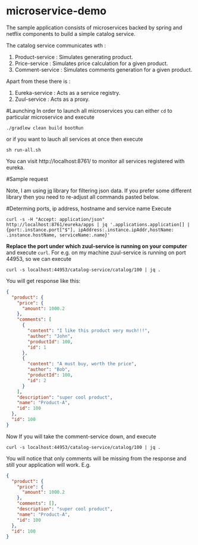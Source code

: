 # microservice-demo
The sample application consists of microservices backed by spring and netflix components to build a simple catalog service. 

The catalog service communicates wth :

1. Product-service : Simulates generating product. 
2. Price-service : Simulates price calculation for a given product.
3. Comment-service : Simulates comments generation for a given product.

Apart from these there is :
1. Eureka-service : Acts as a service registry.
2. Zuul-service : Acts as a proxy.

#Launching 
In order to launch all microservices you can either ```cd``` to particular microservice and  execute

```
./gradlew clean build bootRun
``` 
or if you want to lauch all services at once then execute

```sh run-all.sh```

You can visit http://localhost:8761/ to monitor all services registered with eureka.

#Sample request

Note, I am using [jq](http://stedolan.github.io/jq/) library for filtering json data. If you prefer some different library then you need to re-adjust all commands pasted below.

#Determing ports, ip address, hostname and service name
Execute 
```
curl -s -H "Accept: application/json" http://localhost:8761/eureka/apps | jq '.applications.application[] | {port:.instance.port["$"], ipAddress:.instance.ipAddr,hostName: .instance.hostName, serviceName:.name}'
```

**Replace the port under which zuul-service is running on your computer** and  execute ```curl```. For e.g. on my machine zuul-service is running on port 44953, so we can execute

```
curl -s localhost:44953/catalog-service/catalog/100 | jq .
```

You will get response like this: 
```json
{
  "product": {
    "price": {
      "amount": 1000.2
    },
    "comments": [
      {
        "content": "I like this product very much!!!",
        "author": "John",
        "productId": 100,
        "id": 1
      },
      {
        "content": "A must buy, worth the price",
        "author": "Bob",
        "productId": 100,
        "id": 2
      }
    ],
    "description": "super cool product",
    "name": "Product-A",
    "id": 100
  },
  "id": 100
}
```
Now If you will take the comment-service down, and execute 
```
curl -s localhost:44953/catalog-service/catalog/100 | jq .
```
You will notice that only comments will be missing from the response and still your application will work. E.g.

```json
{
  "product": {
    "price": {
      "amount": 1000.2
    },
    "comments": [],
    "description": "super cool product",
    "name": "Product-A",
    "id": 100
  },
  "id": 100
}
```


